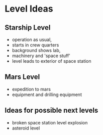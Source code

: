 
# Level Ideas #

## Starship Level ##

- operation as usual, 
- starts in crew quarters
- background shows lab, 
- machinery and 'space stuff'
- level leads to exterior of space station 

## Mars Level ##

- expedition to mars
- equipment and drilling equipment

## Ideas for possible next levels ##

- broken space station level explosion
- asteroid level

